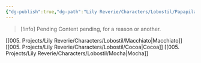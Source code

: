 ```yaml
---
{"dg-publish":true,"dg-path":"Lily Reverie/Characters/Lobostil/Papapilan.md","permalink":"/lily-reverie/characters/lobostil/papapilan/","created":"2024-01-22T20:49:57.717-03:00","updated":"2024-01-22T20:49:57.717-03:00"}
---
```



>[!info] Pending
>Content pending, for a reason or another.

[[005. Projects/Lily Reverie/Characters/Lobostil/Macchiato\|Macchiato]]
[[005. Projects/Lily Reverie/Characters/Lobostil/Cocoa\|Cocoa]]
[[005. Projects/Lily Reverie/Characters/Lobostil/Mocha\|Mocha]]